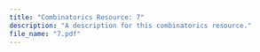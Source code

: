 ```yaml
---
title: "Combinatorics Resource: 7"
description: "A description for this combinatorics resource."
file_name: "7.pdf"
---
```

